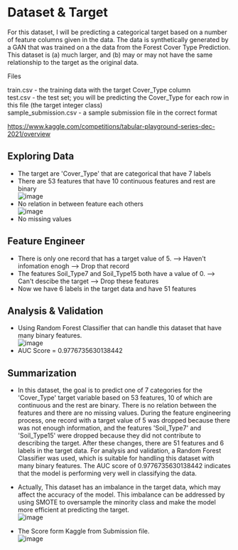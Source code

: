 # Dataset & Target

For this dataset, I will be predicting a categorical target based on a number of feature columns given in the data. The data is synthetically generated by a GAN that was trained on a the data from the Forest Cover Type Prediction. This dataset is (a) much larger, and (b) may or may not have the same relationship to the target as the original data.

Files

train.csv - the training data with the target Cover_Type column<br />
test.csv - the test set; you will be predicting the Cover_Type for each row in this file (the target integer class)<br />
sample_submission.csv - a sample submission file in the correct format<br />

https://www.kaggle.com/competitions/tabular-playground-series-dec-2021/overview

## Exploring Data
- The target are 'Cover_Type' that are categorical that have 7 labels<br />
- There are 53 features that have 10 continuous features and rest are binary<br />
![image](https://user-images.githubusercontent.com/118603598/211381984-0453aef5-63fe-41b2-894f-25eb1e20ca52.png)<br />
- No relation in between feature each others<br />
![image](https://user-images.githubusercontent.com/118603598/211381903-d8141745-4bd0-4ad8-be13-9f312b39c09d.png)<br />
- No missing values

## Feature Engineer
- There is only one record that has a target value of 5. --> Haven't infomation enogh --> Drop that record<br />
- The features Soil_Type7 and Soil_Type15 both have a value of 0. --> Can't descibe the target --> Drop these features<br />
- Now we have 6 labels in the target data and have 51 features<br />

## Analysis & Validation
- Using Random Forest Classifier that can handle this dataset that have many binary features.<br />
![image](https://user-images.githubusercontent.com/118603598/211382934-7020cbf1-9592-40c9-9bde-bfc7258ee382.png)<br />
- AUC Score = 0.9776735630138442
## Summarization
- In this dataset, the goal is to predict one of 7 categories for the 'Cover_Type' target variable based on 53 features, 10 of which are continuous and the rest are binary. There is no relation between the features and there are no missing values. During the feature engineering process, one record with a target value of 5 was dropped because there was not enough information, and the features 'Soil_Type7' and 'Soil_Type15' were dropped because they did not contribute to describing the target. After these changes, there are 51 features and 6 labels in the target data. For analysis and validation, a Random Forest Classifier was used, which is suitable for handling this dataset with many binary features. The AUC score of 0.9776735630138442 indicates that the model is performing very well in classifying the data.<br />

- Actually, This dataset has an imbalance in the target data, which may affect the accuracy of the model. This imbalance can be addressed by using SMOTE to oversample the minority class and make the model more efficient at predicting the target. <br />
![image](https://user-images.githubusercontent.com/118603598/211383795-30757a2f-b9ff-4ff1-8475-970343224246.png)<br />

- The Score form Kaggle from Submission file.<br />
![image](https://user-images.githubusercontent.com/118603598/211384152-b1501e48-a517-45a6-91fa-785cf40a71a4.png)


